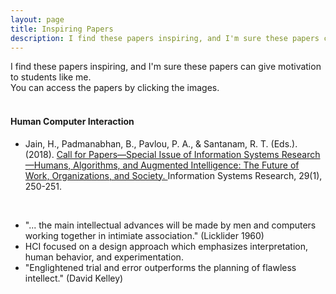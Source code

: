```yaml
---
layout: page
title: Inspiring Papers
description: I find these papers inspiring, and I'm sure these papers can give motivation to students like me.
---
```

I find these papers inspiring, and I'm sure these papers can give motivation to students like me.<br>
You can access the papers by clicking the images.<br>
<br>

#### Human Computer Interaction
- Jain, H., Padmanabhan, B., Pavlou, P. A., & Santanam, R. T. (Eds.). (2018). [Call for Papers—Special Issue of Information Systems Research—Humans, Algorithms, and Augmented Intelligence: The Future of Work, Organizations, and Society. ](https://pubsonline.informs.org/doi/pdf/10.1287/isre.2018.0784)Information Systems Research, 29(1), 250-251.
<br>

  - "... the main intellectual advances will be made by men and computers working together in intimiate association." (Licklider 1960)
  - HCI focused on a design approach which emphasizes interpretation, human behavior, and experimentation.
  - "Englightened trial and error outperforms the planning of flawless intellect." (David Kelley)
